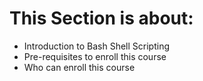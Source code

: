 # This Section is about:  #
* Introduction to Bash Shell Scripting
* Pre-requisites to enroll this course
* Who can enroll this course
